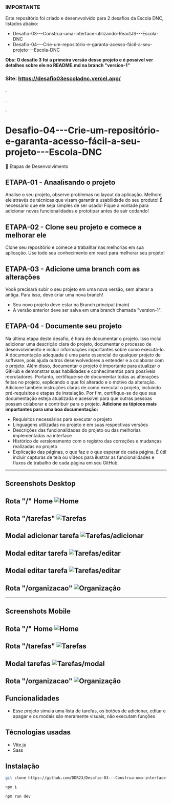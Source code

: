 ### IMPORTANTE
Este repositório foi criado e desenvvolvido para 2 desafios da Escola DNC, listados abaixo:

- Desafio-03---Construa-uma-interface-utilizando-ReactJS---Escola-DNC
- Desafio-04---Crie-um-repositório-e-garanta-acesso-fácil-a-seu-projeto---Escola-DNC

**Obs: O desafio 3 foi a primeira versão desse projeto e é possível ver detalhes sobre ele no README.md na branch "version-1"**

### Site: https://desafio03escoladnc.vercel.app/
.

.

.
# Desafio-04---Crie-um-repositório-e-garanta-acesso-fácil-a-seu-projeto---Escola-DNC

🎯 Etapas de Desenvolvimento

## ETAPA-01 - Anaalisando o projeto
Analise o seu projeto, observe problemas no layout da aplicação. Melhore ele através de técnicas que visam garantir a usabilidade do seu produto! É necessário que ele seja simples de ser usado! Fique a vontade para adicionar novas funcionalidades e prototipar antes de sair codando!

## ETAPA-02 - Clone seu projeto e comece a melhorar ele
Clone seu repositório e comece a trabalhar nas melhorias em sua aplicação. Use todo seu conhecimento em react para melhorar seu projeto!

## ETAPA-03 - Adicione uma branch com as alterações
Você precisará subir o seu projeto em uma nova versão, sem alterar a antiga. Para isso, deve criar uma nova branch!
- Seu novo projeto deve estar na Branch principal (main)
- A versão anterior deve ser salva em uma branch chamada "version-1".

## ETAPA-04 - Documente seu projeto
Na última etapa deste desafio, é hora de documentar o projeto. Isso inclui adicionar uma descrição clara do projeto, documentar o processo de desenvolvimento e incluir informações importantes sobre como executá-lo. A documentação adequada é uma parte essencial de qualquer projeto de software, pois ajuda outros desenvolvedores a entender e a colaborar com o projeto. Além disso, documentar o projeto é importante para atualizar o GitHub e demonstrar suas habilidades e conhecimentos para possíveis recrutadores. Portanto, certifique-se de documentar todas as alterações feitas no projeto, explicando o que foi alterado e o motivo da alteração. Adicione também instruções claras de como executar o projeto, incluindo pré-requisitos e etapas de instalação. Por fim, certifique-se de que sua documentação esteja atualizada e acessível para que outras pessoas possam colaborar e contribuir para o projeto.
**Adicione os tópicos mais importantes para uma boa documentação:**
- Requisitos necessários para executar o projeto
- Linguagens utilizadas no projeto e em suas respectivas versões
- Descrições das funcionalidades do projeto ou das melhorias implementadas na interface
- Histórico de versionamento com o registro das correções e mudanças realizadas no projeto
- Explicação das páginas, o que faz e o que esperar de cada página. É útil incluir capturas de tela ou vídeos para ilustrar as funcionalidades e fluxos de trabalho de cada página em seu GitHub.

---

## Screenshots Desktop
Rota "/" Home
![Home](https://i.ibb.co/mG8bbLZ/Captura-de-tela-2023-12-29-000045.png)
---
Rota "/tarefas"
![Tarefas](https://i.ibb.co/bd7tJWD/Captura-de-tela-2023-12-29-000059.png)
---
Modal adicionar tarefa
![Tarefas/adicionar](https://i.ibb.co/Qrrns2f/Captura-de-tela-2023-12-29-000337.png)
---
Modal editar tarefa
![Tarefas/editar](https://i.ibb.co/23KKqJR/Captura-de-tela-2023-12-29-000313.png)
---
Modal editar tarefa
![Tarefas/editar](https://i.ibb.co/nj6yJNQ/Captura-de-tela-2023-12-29-000140.png)
---
Rota "/organizacao"
![Organizaçâo](https://i.ibb.co/xL2cVvr/Captura-de-tela-2023-12-29-000114.png)
---
---

## Screenshots Mobile
Rota "/" Home
![Home](https://i.ibb.co/BgvKRjP/Captura-de-tela-2023-12-29-000435.png)
---
Rota "/tarefas"
![Tarefas](https://i.ibb.co/sFPVYBv/Captura-de-tela-2023-12-29-000443.png)
---
Modal tarefas
![Tarefas/modal](https://i.ibb.co/q1GgykX/Captura-de-tela-2023-12-29-000505.png)
---
Rota "/organizacao"
![Organizaçâo](https://i.ibb.co/wCBMhmt/Captura-de-tela-2023-12-29-000449.png)
---

## Funcionalidades
- Esse projeto simula uma lista de tarefas, os botões de adicionar, editar e apagar e os modais são meramente visuais, não executam funções

## Técnologias usadas
- Vite.js
- Sass

## Instalação

```bash
git clone https://github.com/DDR23/Desafio-03---Construa-uma-interface-utilizando-ReactJS---Escola-DNC
```
```bash
npm i
```
```bash
npm run dev
```